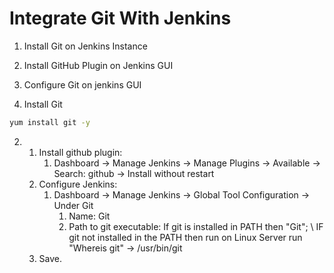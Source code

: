 # Integrate Git With Jenkins

1. Install Git on Jenkins Instance
2. Install GitHub Plugin on Jenkins GUI
3. Configure Git on jenkins GUI

1.  Install Git
  ```bash
  yum install git -y
  ```

2. 
   1. Install github plugin: 
      1. Dashboard -> Manage Jenkins -> Manage Plugins -> Available -> Search: github -> Install without restart
   2. Configure Jenkins:
      1. Dashboard -> Manage Jenkins -> Global Tool Configuration -> Under Git
         1. Name: Git
         2. Path to git executable: If git is installed in PATH then "Git"; \ IF git not installed in the PATH then run  on Linux Server run "Whereis git" -> /usr/bin/git
   3. Save.